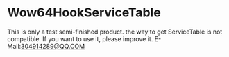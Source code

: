 # Wow64HookServiceTable
This is only a test semi-finished product. the way to get ServiceTable is not compatible. If you want to use it, please improve it.
E-Mail:304914289@QQ.COM
